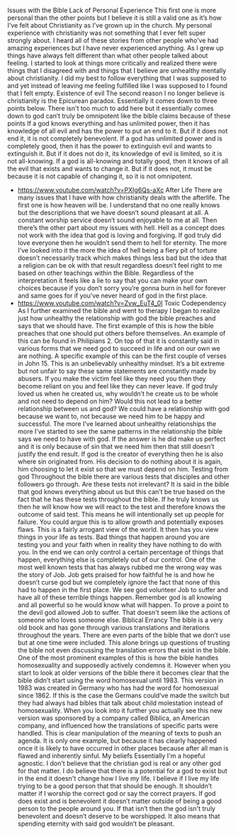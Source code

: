 
Issues with the Bible
Lack of Personal Experience
This first one is more personal than the other points but I believe it is still a valid one as it’s how I’ve felt about Christianity as I’ve grown up in the church. My personal experience with christianity was not something that I ever felt super strongly about. I heard all of these stories from other people who’ve had amazing experiences but I have never experienced anything. As I grew up things have always felt different than what other people talked about feeling. I started to look at things more critically and realized there were things that I disagreed with and things that I believe are unhealthy mentally about christianity. I did my best to follow everything that I was supposed to and yet instead of leaving me feeling fulfilled like I was supposed to I found that I felt empty.
Existence of evil
 The second reason I no longer believe is christianity is the Epicurean paradox. Essentially it comes down to three points below. There isn't too much to add here but it essentially comes down to god can’t truly be omnipotent like the bible claims because of these points
 If a god knows everything and has unlimited power, then it has knowledge of all evil and has the power to put an end to it. But if it does not end it, it is not completely benevolent.
If a god has unlimited power and is completely good, then it has the power to extinguish evil and wants to extinguish it. But if it does not do it, its knowledge of evil is limited, so it is not all-knowing.
If a god is all-knowing and totally good, then it knows of all the evil that exists and wants to change it. But if it does not, it must be because it is not capable of changing it, so it is not omnipotent.
- https://www.youtube.com/watch?v=PXIg6Qs-aXc
After Life
There are many issues that I have with how christianity deals with the afterlife. The first one is how heaven will be. I understand that no one really knows but the descriptions that we have doesn’t sound pleasant at all. A constant worship service doesn’t sound enjoyable to me at all. Then there’s the other part about my issues with hell. Hell as a concept does not work with the idea that god is loving and forgiving. If god truly did love everyone then he wouldn’t send them to hell for eternity. The more I’ve looked into it the more the idea of hell being a fiery pit of torture doesn’t necessarily track which makes things less bad but the idea that a religion can be ok with that result regardless doesn’t feel right to me based on other teachings within the Bible. Regardless of the interpretation it feels like a lie to say that you can make your own choices because if you don’t sorry you’re gonna burn in hell for forever and same goes for if you’ve never heard of god in the first place.
- https://www.youtube.com/watch?v=Zvw_EuT4_0I
Toxic Codependency
As I further examined the bible and went to therapy I began to realize just how unhealthy the relationship with god the bible preaches and says that we should have. The first example of this is how the bible preaches that one should put others before themselves. An example of this can be found in Philipians 2. On top of that it is constantly said in various forms that we need god to succeed in life and on our own we are nothing. A specific example of this can be the first couple of verses in John 15. This is an unbelievably unhealthy mindset. It’s a bit extreme but not unfair to say these same statements are constantly made by abusers. If you make the victim feel like they need you then they become reliant on you and feel like they can never leave. If god truly loved us when he created us, why wouldn’t he create us to be whole and not need to depend on him? Would this not lead to a better relationship between us and god? We could have a relationship with god because we want to, not because we need him to be happy and successful. The more I’ve learned about unhealthy relationships the more I’ve started to see the same patterns in the relationship the bible says we need to have with god. If the answer is he did make us perfect and it is only because of sin that we need him then that still doesn’t justify the end result. If god is the creator of everything then he is also where sin originated from. His decision to do nothing about it is again, him choosing to let it exist so that we must depend on him.
Testing from god
Throughout the bible there are various tests that disciples and other followers go through. Are these tests not irrelevant? It is said in the bible that god knows everything about us but this can’t be true based on the fact that he has these tests throughout the bible. If he truly knows us then he will know how we will react to the test and therefore knows the outcome of said test. This means he will intentionally set up people for failure. You could argue this is to allow growth and potentially exposes flaws. This is a fairly arrogant view of the world. It then has you view things in your life as tests. Bad things that happen around you are testing you and your faith when in reality they have nothing to do with you. In the end we can only control a certain percentage of things that happen, everything else is completely out of our control. One of the most well known tests that has always rubbed me the wrong way was the story of Job. Job gets praised for how faithful he is and how he doesn’t curse god but we completely ignore the fact that none of this had to happen in the first place. We see god volunteer Job to suffer and have all of these terrible things happen. Remember god is all knowing and all powerful so he would know what will happen. To prove a point to the devil god allowed Job to suffer. That doesn't seem like the actions of someone who loves someone else.
Biblical Errancy
The bible is a very old book and has gone through various translations and iterations throughout the years. There are even parts of the bible that we don’t use but at one time were included. This alone brings up questions of trusting the bible not even discussing the translation errors that exist in the bible. One of the most prominent examples of this is how the bible handles homosexuality and supposedly actively condemns it. However when you start to look at older versions of the bible there it becomes clear that the bible didn’t start using the word homosexual until 1983. This version in 1983 was created in Germany who has had the word for homosexual since 1862. If this is the case the Germans could’ve made the switch but they had always had bibles that talk about child molestation instead of homosexuality. When you look into it further you actually see this new version was sponsored by a company called Biblica, an American company, and influenced how the translations of specific parts were handled. This is clear manipulation of the meaning of texts to push an agenda. It is only one example, but because it has clearly happened once it is likely to have occurred in other places because after all man is flawed and inherently sinful.
My beliefs
 Essentially I'm a hopeful agnostic. I don't believe that the christian god is real or any other god for that matter. I do believe that there is a potential for a god to exist but in the end it doesn't change how I live my life. I believe if I live my life trying to be a good person that that should be enough. It shouldn’t matter if I worship the correct god or say the correct prayers. If god does exist and is benevolent it doesn’t matter outside of being a good person to the people around you. If that isn’t then the god isn't truly benevolent and doesn’t deserve to be worshipped. It also means that spending eternity with said god wouldn’t be pleasant.
